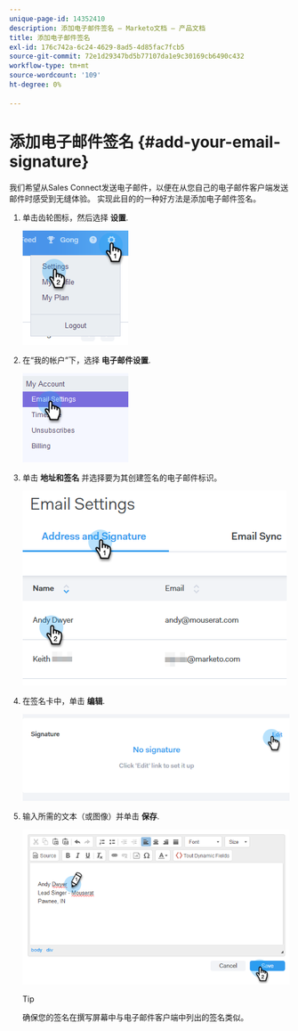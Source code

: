 ```yaml
---
unique-page-id: 14352410
description: 添加电子邮件签名 — Marketo文档 — 产品文档
title: 添加电子邮件签名
exl-id: 176c742a-6c24-4629-8ad5-4d85fac7fcb5
source-git-commit: 72e1d29347bd5b77107da1e9c30169cb6490c432
workflow-type: tm+mt
source-wordcount: '109'
ht-degree: 0%

---
```


# 添加电子邮件签名 {#add-your-email-signature}

我们希望从Sales Connect发送电子邮件，以便在从您自己的电子邮件客户端发送邮件时感受到无缝体验。 实现此目的的一种好方法是添加电子邮件签名。

1. 单击齿轮图标，然后选择 **设置**.

   ![](assets/add-your-email-signature-1.png)

1. 在“我的帐户”下，选择 **电子邮件设置**.

   ![](assets/add-your-email-signature-2.png)

1. 单击 **地址和签名** 并选择要为其创建签名的电子邮件标识。

   ![](assets/add-your-email-signature-3.png)

1. 在签名卡中，单击 **编辑**.

   ![](assets/add-your-email-signature-4.png)

1. 输入所需的文本（或图像）并单击 **保存**.

   ![](assets/add-your-email-signature-5.png)

   >[!TIP]
   >
   >确保您的签名在撰写屏幕中与电子邮件客户端中列出的签名类似。
